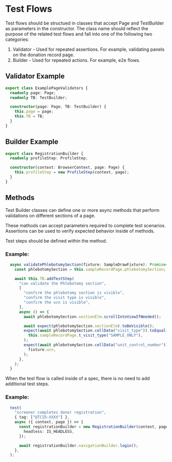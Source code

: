 # Test Flows

 Test flows should be structued in classes that accept Page and TestBuilder as parameters in the constructor. The class name should reflect the purpose of the related test flows and fall into one of the following two categories: 
 1. Validator - Used for repeated assertions. For example, validating panels on the donation record page.
 2. Builder - Used for repeated actions. For example, e2e flows.

 ## Validator Example
```ts
export class ExamplePageValidators {
  readonly page: Page;
  readonly TB: TestBuilder;

  constructor(page: Page, TB: TestBuilder) {
    this.page = page;
    this.TB = TB;
  }
}
```
 ## Builder Example
```ts
export class RegistrationBuilder {
  readonly profileStep: ProfileStep;

  constructor(context: BrowserContext, page: Page) {
    this.profileStep = new ProfileStep(context, page);
  }
}
```
 ## Methods
Test Builder classes can define one or more async methods that perform validations on different sections of a page. 

These mathods can accept parameters required to complete test scenarios. Assertions can be used to verify expected behavior inside of methods.

Test steps should be defined within the method. 

### Example:
```ts
  async validatePhlebotomySection(fixture: SampleDrawFixture): Promise<void> {
    const phlebotomySection = this.sampleRecordPage.phlebotomySection;

    await this.TB.addTestStep(
      "can validate the Phlebotomy section",
      [
        "confirm the phlebotomy section is visible",
        "confirm the visit type is visible",
        "confirm the ucn is visible",
      ],
      async () => {
        await phlebotomySection.sectionElm.scrollIntoViewIfNeeded();

        await expect(phlebotomySection.sectionElm).toBeVisible();
        expect(await phlebotomySection.cellData("visit_type")).toEqual(
          this.sampleRecordPage.t_visit_type("SAMPLE_ONLY"),
        );
        expect(await phlebotomySection.cellData("unit_control_number")).toEqual(
          fixture.ucn,
        );
      },
    );
  }
```

When the test flow is called inside of a spec, there is no need to add additional test steps. 

### Example:
```ts
  test(
    "screener completes donor registration",
    { tag: ["@TCID-XXXX"] },
    async ({ context, page }) => {
      const registrationBuilder = new RegistrationBuilder(context, page, {
        headless: IS_HEADLESS,
      });

      await registrationBuilder.navigationBuilder.login();
    },
  );
```


